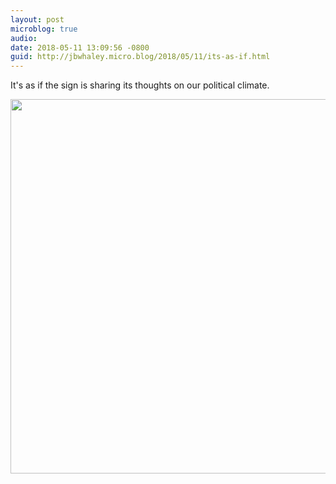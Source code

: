 ```yaml
---
layout: post
microblog: true
audio: 
date: 2018-05-11 13:09:56 -0800
guid: http://jbwhaley.micro.blog/2018/05/11/its-as-if.html
---
```

It's as if the sign is sharing its thoughts on our political climate.

<img src="http://www.jarrodwhaley.com/uploads/2018/18c9c05683.jpg" width="600" height="599" />

